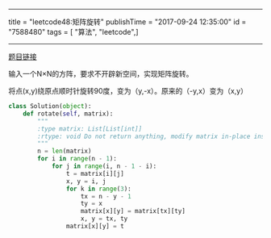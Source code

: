 ------------------
title = "leetcode48:矩阵旋转"
publishTime = "2017-09-24 12:35:00"
id = "7588480"
tags = [ "算法", "leetcode",]

--------------

[题目链接](https://leetcode.com/problems/rotate-image/description/)

输入一个N×N的方阵，要求不开辟新空间，实现矩阵旋转。

将点(x,y)绕原点顺时针旋转90度，变为（y,-x）。原来的（-y,x）变为（x,y）

```python
class Solution(object):
    def rotate(self, matrix):
        """
        :type matrix: List[List[int]]
        :rtype: void Do not return anything, modify matrix in-place instead.
        """
        n = len(matrix)
        for i in range(n - 1):
            for j in range(i, n - 1 - i):
                t = matrix[i][j]
                x, y = i, j
                for k in range(3):
                    tx = n - y - 1
                    ty = x
                    matrix[x][y] = matrix[tx][ty]
                    x, y = tx, ty
                matrix[x][y] = t 
```
        
